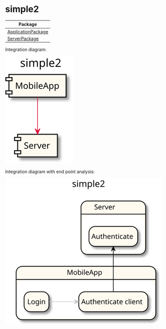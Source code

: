 
# simple2

| Package |
| - | 
[ApplicationPackage](ApplicationPackage/README.md)|
[ServerPackage](ServerPackage/README.md)|

Integration diagram:

![alt text](simple2_integration.svg)

Integration diagram with end point analysis:

![alt text](simple2_integration_EPA.svg)
